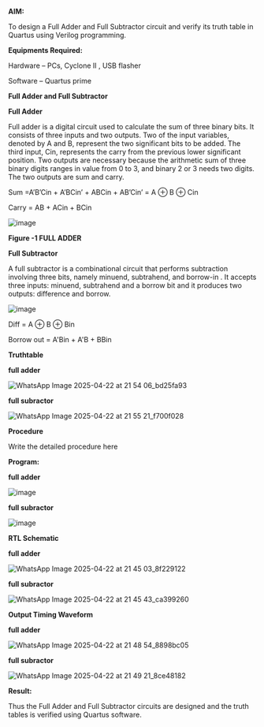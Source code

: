 **AIM:**

To design a Full Adder and Full Subtractor circuit and verify its truth table in Quartus using Verilog programming.

**Equipments Required:**

Hardware – PCs, Cyclone II , USB flasher

Software – Quartus prime

**Full Adder and Full Subtractor**

**Full Adder**

Full adder is a digital circuit used to calculate the sum of three binary bits. It consists of three inputs and two outputs. Two of the input variables, denoted by A and B, represent the two significant bits to be added. The third input, Cin, represents the carry from the previous lower significant position. Two outputs are necessary because the arithmetic sum of three binary digits ranges in value from 0 to 3, and binary 2 or 3 needs two digits. The two outputs are sum and carry.

Sum =A’B’Cin + A’BCin’ + ABCin + AB’Cin’ = A ⊕ B ⊕ Cin 

Carry = AB + ACin + BCin

![image](https://github.com/naavaneetha/FULL_ADDER_SUBTRACTOR/assets/154305477/0f30ba51-5ffb-4198-845f-18e054f675e7)

**Figure -1 FULL ADDER**

**Full Subtractor**

A full subtractor is a combinational circuit that performs subtraction involving three bits, namely minuend, subtrahend, and borrow-in . It accepts three inputs: minuend, subtrahend and a borrow bit and it produces two outputs: difference and borrow.

![image](https://github.com/naavaneetha/FULL_ADDER_SUBTRACTOR/assets/154305477/02b24f51-ab51-4304-9ad6-7b81ffc1ead5)

Diff = A ⊕ B ⊕ Bin 

Borrow out = A'Bin + A'B + BBin

**Truthtable**

**full adder**

![WhatsApp Image 2025-04-22 at 21 54 06_bd25fa93](https://github.com/user-attachments/assets/b793b19d-7f46-4130-9c95-a9d6158c8ee7)

**full subractor**

![WhatsApp Image 2025-04-22 at 21 55 21_f700f028](https://github.com/user-attachments/assets/06ded534-36ba-4681-9d9c-aa9341c1da3e)

**Procedure**

Write the detailed procedure here

**Program:**

**full adder**

![image](https://github.com/user-attachments/assets/56dd238d-e638-45f9-825f-697fd2cb30b8)

**full subractor**

![image](https://github.com/user-attachments/assets/b86a0d22-6bb8-41a3-bc20-f9833eea7368)

**RTL Schematic**

**full adder**

![WhatsApp Image 2025-04-22 at 21 45 03_8f229122](https://github.com/user-attachments/assets/e8b08da0-cf3f-4d9a-a6d5-f269beb0af12)


**full subractor**

![WhatsApp Image 2025-04-22 at 21 45 43_ca399260](https://github.com/user-attachments/assets/4d8280b0-3928-4666-a2ad-0e73fcb45888)

**Output Timing Waveform**

**full adder**

![WhatsApp Image 2025-04-22 at 21 48 54_8898bc05](https://github.com/user-attachments/assets/f77ebd2d-fc3a-4c1a-bfc6-193f9627cbb2)

**full subractor**

![WhatsApp Image 2025-04-22 at 21 49 21_8ce48182](https://github.com/user-attachments/assets/ffc563c6-1509-45a1-bedc-74ae42f51a9b)

**Result:**

Thus the Full Adder and Full Subtractor circuits are designed and the truth tables is verified using Quartus software.





